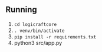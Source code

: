 ## Running
1. `cd logicraftcore`
2. `. venv/bin/activate`
3. `pip install -r requirements.txt`
4. python3 src/app.py
